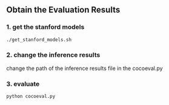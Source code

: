 ## Obtain the Evaluation Results

### 1. get the stanford models

```bash
./get_stanford_models.sh
```

### 2. change the inference results

change the path of the inference results file in the cocoeval.py

### 3. evaluate

```bash
python cocoeval.py
```
